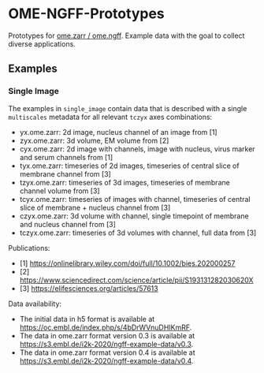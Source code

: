 # OME-NGFF-Prototypes

Prototypes for [ome.zarr / ome.ngff](https://github.com/ome/ngff). Example data with the goal to collect diverse applications.

## Examples

### Single Image

The examples in `single_image` contain data that is described with a single `multiscales` metadata for all relevant `tczyx` axes combinations:
- yx.ome.zarr: 2d image, nucleus channel of an image from [1]
- zyx.ome.zarr: 3d volume, EM volume from [2]
- cyx.ome.zarr: 2d image with channels, image with nucleus, virus marker and serum channels from [1]
- tyx.ome.zarr: timeseries of 2d images, timeseries of central slice of membrane channel from [3]
- tzyx.ome.zarr: timeseries of 3d images, timeseries of membrane channel volume from [3]
- tcyx.ome.zarr: timeseries of images with channel, timeseries of central slice of membrane + nucleus channel from [3]
- czyx.ome.zarr: 3d volume with channel, single timepoint of membrane and nucleus channel from [3]
- tczyx.ome.zarr: timeseries of 3d volumes with channel, full data from [3]

Publications:
- [1] https://onlinelibrary.wiley.com/doi/full/10.1002/bies.202000257
- [2] https://www.sciencedirect.com/science/article/pii/S193131282030620X
- [3] https://elifesciences.org/articles/57613

Data availability:
- The initial data in h5 format is available at https://oc.embl.de/index.php/s/4bDrWVnuDHIKmRF.
- The data in ome.zarr format version 0.3 is available at https://s3.embl.de/i2k-2020/ngff-example-data/v0.3. 
- The data in ome.zarr format version 0.4 is available at https://s3.embl.de/i2k-2020/ngff-example-data/v0.4.
